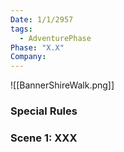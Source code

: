 ```yaml
---
Date: 1/1/2957
tags:
  - AdventurePhase
Phase: "X.X"
Company: 
---
```

![[BannerShireWalk.png]]
### Special Rules

### Scene 1: XXX
